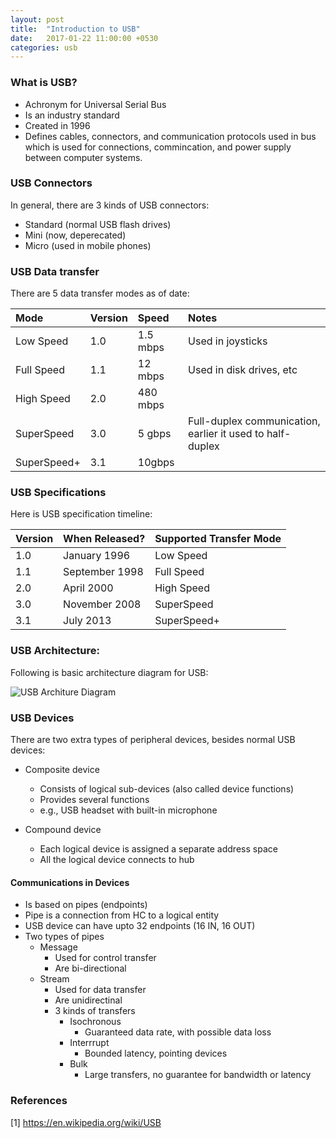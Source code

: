 ```yaml
---
layout: post
title:  "Introduction to USB"
date:   2017-01-22 11:00:00 +0530
categories: usb
---
```

### What is USB?

  - Achronym for Universal Serial Bus
  - Is an industry standard
  - Created in 1996
  - Defines cables, connectors, and communication protocols used in bus
    which is used for connections, commincation, and power supply between
    computer systems.

### USB Connectors

In general, there are 3 kinds of USB connectors:

  - Standard (normal USB flash drives)
  - Mini (now, deperecated)
  - Micro (used in mobile phones)

### USB Data transfer

There are 5 data transfer modes as of date:

Mode        | Version      | Speed     | Notes
:---------- | :----------- | :-------- | :-----
Low Speed   | 1.0          | 1.5 mbps  | Used in joysticks
Full Speed  | 1.1          | 12 mbps   | Used in disk drives, etc
High Speed  | 2.0          | 480 mbps  |
SuperSpeed  | 3.0          | 5 gbps    | Full-duplex communication, earlier it used to half-duplex
SuperSpeed+ | 3.1          | 10gbps    |


### USB Specifications

Here is USB specification timeline:

Version | When Released? | Supported Transfer Mode
:------ | :------------- | :----------------------
1.0     | January 1996   | Low Speed
1.1     | September 1998 | Full Speed
2.0     | April 2000     | High Speed
3.0     | November 2008  | SuperSpeed
3.1     | July 2013      | SuperSpeed+

### USB Architecture:

Following is basic architecture diagram for USB:

![USB Architure Diagram]({{site.url}}/assets/usb_architecture.svg)

### USB Devices

There are two extra types of peripheral devices, besides normal
USB devices:

  - Composite device
    - Consists of logical sub-devices (also called device functions)
    - Provides several functions
    - e.g., USB headset with built-in microphone

  - Compound device
    - Each logical device is assigned a separate address space
    - All the logical device connects to hub

#### Communications in Devices

  - Is based on pipes (endpoints)
  - Pipe is a connection from HC to a logical entity
  - USB device can have upto 32 endpoints (16 IN, 16 OUT)
  - Two types of pipes
    - Message
      - Used for control transfer
      - Are bi-directional
    - Stream
      - Used for data transfer
      - Are unidirectinal
      - 3 kinds of transfers
        - Isochronous
          - Guaranteed data rate, with possible data loss
        - Interrrupt
          - Bounded latency, pointing devices
        - Bulk
          - Large transfers, no guarantee for bandwidth or latency

### References
[1] <https://en.wikipedia.org/wiki/USB>
